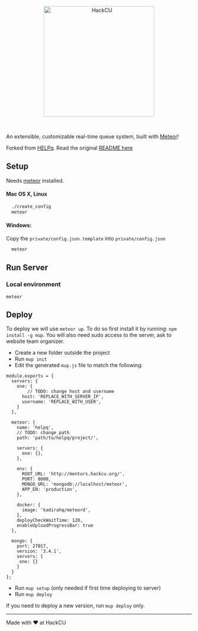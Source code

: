 <br>
<p align="center">
  <img alt="HackCU" src="https://github.com/hackcu/mentors/raw/master/src/public/assets/images/hackculogo.png" width="300"/>
</p>
<br>

An extensible, customizable real-time queue system, built with [Meteor](https://www.meteor.com/)!

Forked from [HELPq](https://github.com/ehzhang/HELPq). Read the original [README here](README.md)

## Setup

Needs [meteor](https://www.meteor.com/) installed.

#### Mac OS X, Linux

```sh
  ./create_config
  meteor
```

#### Windows:

Copy the `private/config.json.template` into `private/config.json`

```sh
  meteor
```

## Run Server

### Local environment

```
meteor
```

## Deploy

To deploy we will use `meteor up`. To do so first install it by running: `npm install -g mup`. You will also need sudo access to the server, ask to website team organizer.


- Create a new folder outside the project
- Run `mup init`
- Edit the generated `mup.js` file to match the following:

```
module.exports = {
  servers: {
    one: {
        // TODO: change host and username
      host: 'REPLACE_WITH_SERVER_IP',
      username: 'REPLACE_WITH_USER',
    }
  },

  meteor: {
    name: 'helpq',
    // TODO: change path
    path: 'path/to/helpq/project/',

    servers: {
      one: {},
    },

    env: {
      ROOT_URL: 'http://mentors.hackcu.org/',
      PORT: 8000,
      MONGO_URL: 'mongodb://localhost/meteor',
      APP_EN: 'production',
    },

    docker: {
      image: 'kadirahq/meteord',
    },
    deployCheckWaitTime: 120,
    enableUploadProgressBar: true
  },

  mongo: {
    port: 27017,
    version: '3.4.1',
    servers: {
     one: {}
    }
  }
};
```


- Run `mup setup` (only needed if first time deploying to server)
- Run `mup deploy`

If you need to deploy a new version, run `mup deploy` only.

----------------

Made with :heart: at HackCU

